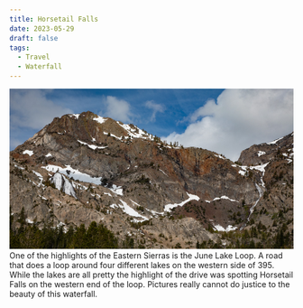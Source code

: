 ```yaml
---
title: Horsetail Falls
date: 2023-05-29
draft: false
tags:
  - Travel
  - Waterfall
---
```



![Horsetail Falls](horsetail.jpg)
One of the highlights of the Eastern Sierras is the June Lake Loop.  A road that does a loop around four different lakes on the western side of 395. While the lakes are all pretty the highlight of the drive was spotting Horsetail Falls on the western end of the loop. Pictures really cannot do justice to the beauty of this waterfall.